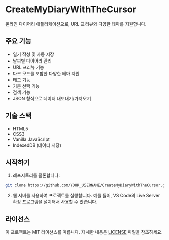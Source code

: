 # CreateMyDiaryWithTheCursor

온라인 다이어리 애플리케이션으로, URL 프리뷰와 다양한 테마를 지원합니다.

## 주요 기능

- 일기 작성 및 자동 저장
- 날짜별 다이어리 관리
- URL 프리뷰 기능
- 다크 모드를 포함한 다양한 테마 지원
- 태그 기능
- 기분 선택 기능
- 검색 기능
- JSON 형식으로 데이터 내보내기/가져오기

## 기술 스택

- HTML5
- CSS3
- Vanilla JavaScript
- IndexedDB (데이터 저장)

## 시작하기

1. 레포지토리를 클론합니다:
```bash
git clone https://github.com/YOUR_USERNAME/CreateMyDiaryWithTheCursor.git
```

2. 웹 서버를 사용하여 프로젝트를 실행합니다. 예를 들어, VS Code의 Live Server 확장 프로그램을 설치해서 사용할 수 있습니다.

## 라이선스

이 프로젝트는 MIT 라이선스를 따릅니다. 자세한 내용은 [LICENSE](LICENSE) 파일을 참조하세요.
